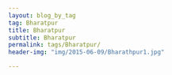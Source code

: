 ```yaml
---
layout: blog_by_tag
tag: Bharatpur
title: Bharatpur
subtitle: Bharatpur
permalink: tags/Bharatpur/
header-img: "img/2015-06-09/Bharathpur1.jpg"

---
```

